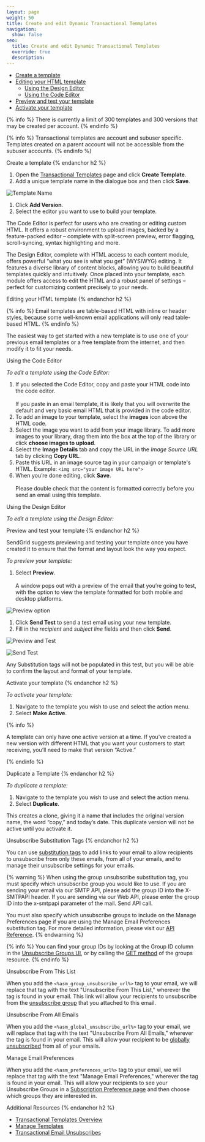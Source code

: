 ```yaml
---
layout: page
weight: 50
title: Create and edit Dynamic Transactional Temmplates
navigation:
  show: false
seo:
  title: Create and edit Dynamic Transactional Templates
  override: true
  description:
---
```


- [Create a template](#-Create-a-template)
- [Editing your HTML template](#-Editing-your-HTML-template)
  - [Using the Design Editor](#-Using-the-Design-Editor)
  - [Using the Code Editor](#-Using-the-Code-Editor)
- [Preview and test your template](#-Preview-and-test-your-template)
- [Activate your template](#-Activate-your-template)

{% info %}
There is currently a limit of 300 templates and 300 versions that may be created per account.
{% endinfo %}

{% info %}
Transactional templates are account and subuser specific. Templates created on a parent account will not be accessible from the subuser accounts.
{% endinfo %}

<page-anchor el="h2">
Create a template
{% endanchor h2 %}

1. Open the [Transactional Templates](https://sendgrid.com/dynamic_templates) page and click **Create Template**.
1. Add a unique template name in the dialogue box and then click **Save**.

![](/images/templates_create_edit_2.png "Template Name")

1. Click **Add Version**.
1. Select the editor you want to use to build your template.

The Code Editor is perfect for users who are  creating or editing custom HTML. It offers a robust environment to upload images, backed by a feature-packed editor – complete with split-screen preview, error flagging, scroll-syncing, syntax highlighting and more.

The Design Editor, complete with HTML access to each content module, offers powerful “what you see is what you get” (WYSIWYG) editing. It features a diverse library of content blocks, allowing you to build beautiful templates quickly and intuitively. Once placed into your template, each module offers access to edit the HTML and a robust panel of settings – perfect for customizing content precisely to your needs.

<page-anchor el="h2">
Editing your HTML template
{% endanchor h2 %}

{% info %}
Email templates are table-based HTML with inline or header styles, because some well-known email applications will only read table-based HTML.
{% endinfo %}

The easiest way to get started with a new template is to use one of your previous email templates or a free template from the internet, and then modify it to fit your needs.

<page-anchor el="h3">
Using the Code Editor
</page-anchor>

*To edit a template using the Code Editor:*

1. If you selected the Code Editor, copy and paste your HTML code into the code editor.
<br></br>If you paste in an email template, it is likely that you will overwrite the default and very basic email HTML that is provided in the code editor.
2. To add an image to your template, select the **images** icon above the HTML code.
3. Select the image you want to add from your image library. To add more images to your library, drag them into the box at the top of the library or click **choose images to upload**.
4. Select the **Image Details** tab and copy the URL in the *Image Source URL* tab by clicking **Copy URL**.
5. Paste this URL in an image source tag in your campaign or template's HTML.
Example: `<img src="your image URL here">`
6. When you’re done editing, click **Save**. <br></br>Please double check that the content is formatted correctly before you send an email using this template.

<page-anchor el="h3">
Using the Design Editor
</page-anchor>

*To edit a template using the Design Editor:*

<page-anchor el="h2">
Preview and test your template
{% endanchor h2 %}

SendGrid suggests previewing and testing your template once you have created it to ensure that the format and layout look the way you expect.

*To preview your template:*

1. Select **Preview**.  <br></br>A window pops out with a preview of the email that you’re going to test, with the option to view the template formatted for both mobile and desktop platforms.

![](/images/template_engine_12.png "Preview option")

1. Click **Send Test** to send a test email using your new template.
1. Fill in the *recipient* and *subject line* fields and then click **Send**.

![](/images/templates_create_edit_8.png "Preview and Test")

![](/images/templates_create_edit_9.png "Send Test")

Any Substitution tags will not be populated in this test, but you will be able to confirm the layout and format of your template.

<page-anchor el="h2">
Activate your template
{% endanchor h2 %}

*To activate your template:*

1. Navigate to the template you wish to use and select the action menu.
1. Select **Make Active**.

{% info %}

A template can only have one active version at a time. If you’ve created a new version with different HTML that you want your customers to start receiving, you’ll need to make that version “Active.”

{% endinfo %}

<page-anchor el="h2">
Duplicate a Template
{% endanchor h2 %}

*To duplicate a template:*

1. Navigate to the template you wish to use and select the action menu.
1. Select **Duplicate**.

This creates a clone, giving it a name that includes the original version name, the word “copy,” and today’s date. This duplicate version will not be active until you activate it.

<page-anchor el="h2">
Unsubscribe Substitution Tags
{% endanchor h2 %}

You can use [substitution tags]({{root_url}}/API_Reference/SMTP_API/substitution_tags.html) to add links to your email to allow recipients to unsubscribe from only these emails, from all of your emails, and to manage their unsubscribe settings for your emails.

{% warning %}
When using the group unsubscribe substitution tag, you must specify which unsubscribe group you would like to use. If you are sending your email via our SMTP API, please add the group ID into the X-SMTPAPI header. If you are sending via our Web API, please enter the group ID into the x-smtpapi parameter of the mail. Send API call.

You must also specify which unsubscribe groups to include on the Manage Preferences page if you are using the Manage Email Preferences substitution tag. For more detailed information, please visit our [API Reference]({{root_url}}/API_Reference/SMTP_API/suppressions.html).
{% endwarning %}

{% info %}
You can find your group IDs by looking at the Group ID column in the [Unsubscribe Groups UI]({{site.app_url}}/suppressions/advanced_suppression_manager), or by calling the [GET method]({{root_url}}/API_Reference/Web_API_v3/Suppression_Management/groups.html#-GET) of the groups resource.
{% endinfo %}

<page-anchor el="h3">
Unsubscribe From This List
</page-anchor>

When you add the ```<%asm_group_unsubscribe_url%>``` tag to your email, we will replace that tag with the text "Unsubscribe From This List," wherever the tag is found in your email. This link will allow your recipients to unsubscribe from the [unsubscribe group]({{root_url}}/User_Guide/Suppressions/group_unsubscribes.html) that you attached to this email.

<page-anchor el="h3">
Unsubscribe From All Emails
</page-anchor>

When you add the ```<%asm_global_unsubscribe_url%>``` tag to your email, we will replace that tag with the text "Unsubscribe From All Emails," wherever the tag is found in your email. This will allow your recipient to be [globally unsubscribed]({{root_url}}/User_Guide/Suppressions/global_unsubscribes.html) from all of your emails.

<page-anchor el="h3">
Manage Email Preferences
</page-anchor>

When you add the ```<%asm_preferences_url%>``` tag to your email, we will replace that tag with the text "Manage Email Preferences," wherever the tag is found in your email. This will allow your recipients to see your Unsubscribe Groups in a [Subscription Preference page]({{root_url}}/User_Guide/Suppressions/recipient_subscription_preferences.html) and then choose which groups they are interested in.

<page-anchor el="h2">
Additional Resources
{% endanchor h2 %}

- [Transactional Templates Overview](https://sendgrid.com/docs/User_Guide/Transactional_Templates/index.html)
- [Manage Templates](https://sendgrid.com/docs/User_Guide/Transactional_Templates/manage.html)
- [Transactional Email Unsubscribes]({{root_url}}/User_Guide/Transactional_Email/unsubscribes.html)

